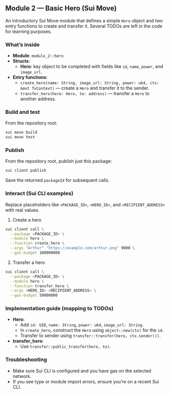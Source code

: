 ## Module 2 — Basic Hero (Sui Move)

An introductory Sui Move module that defines a simple `Hero` object and two entry functions to create and transfer it. Several TODOs are left in the code for learning purposes.

### What’s inside

- **Module**: `module_2::hero`
- **Structs**:
  - **Hero**: key object to be completed with fields like `id`, `name`, `power`, and `image_url`.
- **Entry functions**:
  - `create_hero(name: String, image_url: String, power: u64, ctx: &mut TxContext)` — create a `Hero` and transfer it to the sender.
  - `transfer_hero(hero: Hero, to: address)` — transfer a `Hero` to another address.

### Build and test

From the repository root:

```bash
sui move build
sui move test
```

### Publish

From the repository root, publish just this package:

```bash
sui client publish 
```

Save the returned `packageId` for subsequent calls.

### Interact (Sui CLI examples)

Replace placeholders like `<PACKAGE_ID>`, `<HERO_ID>`, and `<RECIPIENT_ADDRESS>` with real values.

1) Create a hero

```bash
sui client call \
  --package <PACKAGE_ID> \
  --module hero \
  --function create_hero \
  --args "Arthur" "https://example.com/arthur.png" 9000 \
  --gas-budget 100000000
```

2) Transfer a hero

```bash
sui client call \
  --package <PACKAGE_ID> \
  --module hero \
  --function transfer_hero \
  --args <HERO_ID> <RECIPIENT_ADDRESS> \
  --gas-budget 50000000
```

### Implementation guide (mapping to TODOs)

- **Hero**:
  - Add `id: UID`, `name: String`, `power: u64`, `image_url: String`.
  - In `create_hero`, construct the `Hero` using `object::new(ctx)` for the `id`.
  - Transfer to sender using `transfer::transfer(hero, ctx.sender())`.
- **transfer_hero**:
  - Use `transfer::public_transfer(hero, to)`.

### Troubleshooting

- Make sure Sui CLI is configured and you have gas on the selected network.
- If you see type or module import errors, ensure you’re on a recent Sui CLI.


